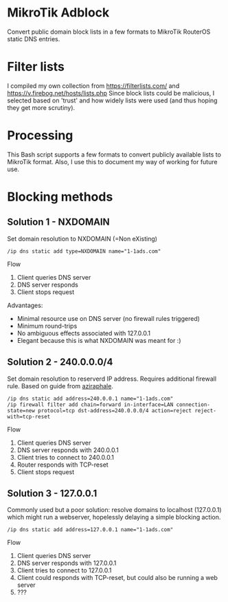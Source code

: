 # MikroTik Adblock

Convert public domain block lists in a few formats to MikroTik RouterOS static 
DNS entries.

# Filter lists

I compiled my own collection from https://filterlists.com/ and https://v.firebog.net/hosts/lists.php Since block lists could be malicious, I selected based on 'trust' and how widely lists were used (and thus hoping they get more scrutiny).

# Processing

This Bash script supports a few formats to convert publicly available lists to 
MikroTik format. Also, I use this to document my way of working for future use.


# Blocking methods

## Solution 1 - NXDOMAIN

Set domain resolution to NXDOMAIN (=Non eXisting)

	/ip dns static add type=NXDOMAIN name="1-1ads.com"

Flow
1. Client queries DNS server
2. DNS server responds
3. Client stops request

Advantages:
- Minimal resource use on DNS server (no firewall rules triggered)
- Minimum round-trips
- No ambiguous effects associated with 127.0.0.1
- Elegant because this is what NXDOMAIN was meant for :)

## Solution 2 - 240.0.0.0/4

Set domain resolution to reserverd IP address. Requires additional firewall 
rule. Based on guide from [aziraphale](https://github.com/aziraphale/routeros-dns-adblock).

	/ip dns static add address=240.0.0.1 name="1-1ads.com"
	/ip firewall filter add chain=forward in-interface=LAN connection-state=new protocol=tcp dst-address=240.0.0.0/4 action=reject reject-with=tcp-reset

Flow
1. Client queries DNS server
2. DNS server responds with 240.0.0.1
3. Client tries to connect to 240.0.0.1
4. Router responds with TCP-reset
5. Client stops request

## Solution 3 - 127.0.0.1

Commonly used but a poor solution: resolve domains to localhost (127.0.0.1) 
which might run a webserver, hopelessly delaying a simple blocking action.

	/ip dns static add address=127.0.0.1 name="1-1ads.com"

Flow
1. Client queries DNS server
2. DNS server responds with 127.0.0.1
3. Client tries to connect to 127.0.0.1
4. Client could responds with TCP-reset, but could also be running a web server
5. ???
